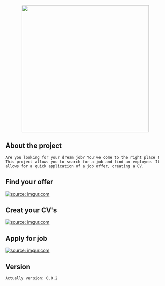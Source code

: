 <p align="center"><a href="https://laravel.com" target="_blank"><img src="https://raw.githubusercontent.com/laravel/art/master/logo-lockup/5%20SVG/2%20CMYK/1%20Full%20Color/laravel-logolockup-cmyk-red.svg" width="400"></a></p>

## About the project

    Are you looking for your dream job? You've come to the right place ! This project allows you to search for a job and find an employee. It allows for a quick application of a job offer, creating a CV.


## Find your offer

<a href="https://imgur.com/qsDf7RI"><img src="https://i.imgur.com/qsDf7RI.png" title="source: imgur.com" /></a>

## Creat your CV's

<a href="https://imgur.com/bn2PGSk"><img src="https://i.imgur.com/bn2PGSk.png" title="source: imgur.com" /></a>

## Apply for job

<a href="https://imgur.com/uheZfZK"><img src="https://i.imgur.com/uheZfZK.png" title="source: imgur.com" /></a>



## Version

    Actually version: 0.0.2
    
